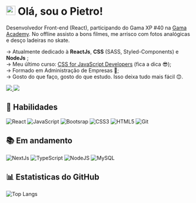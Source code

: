 

# <img src="https://media.giphy.com/media/hvRJCLFzcasrR4ia7z/giphy.gif" height="25px"> Olá, sou o Pietro!

Desenvolvedor Front-end (React), participando do Gama XP #40 na [Gama Academy](https://www.gama.academy/gama-experience/desenvolvimento-full-stack). No offline assisto a bons filmes, me arrisco com fotos analógicas e desço ladeiras no skate.


  &#8594; Atualmente dedicado à <strong>ReactJs</strong>, <strong>CSS</strong> (SASS, Styled-Components) e <strong>NodeJs</strong> ;
  <br>
  &#8594; Meu último curso: <a href="https://courses.joshwcomeau.com/css-for-js">CSS for JavaScript Developers</a> (fica a dica 😎);
  <br>
  &#8594; Formado em Administração de Empresas 📓;
  <br>
  &#8594; Gosto do que faço, gosto do que estudo. Isso deixa tudo mais fácil 😊.

  <div  align="left">
  <a href= "mailto:weg.pietro@gmail.com" title="weg.pietro@gmail.com">
    <img src="https://img.shields.io/badge/-Gmail-%23333?style=for-the-badge&logo=gmail&logoColor=white" target="_blank">
  </a>
  <a href="https://www.linkedin.com/in/pwsera/" target="_blank" title="pwsera">
    <img src="https://img.shields.io/badge/-LinkedIn-%230077B5?style=for-the-badge&logo=linkedin&logoColor=white" target="_blank">
  </a> 
</div>


## :rocket: Habilidades
![React](https://img.shields.io/badge/React-20232A?style=for-the-badge&logo=react&logoColor=61DAFB)
![JavaScript](https://img.shields.io/badge/-JavaScript-%23323330?style=for-the-badge&logo=javascript)
![Bootsrap](https://img.shields.io/badge/Bootstrap-563D7C?style=for-the-badge&logo=bootstrap&logoColor=white)
![CSS3](https://img.shields.io/badge/css3-%231572B6.svg?style=for-the-badge&logo=css3&logoColor=white)
![HTML5](https://img.shields.io/badge/html5-%23E34F26.svg?style=for-the-badge&logo=html5&logoColor=white)
![Git](https://img.shields.io/badge/git-%23F05033.svg?style=for-the-badge&logo=git&logoColor=white)


## :books: Em andamento
![NextJs](https://img.shields.io/badge/next.js-000000?style=for-the-badge&logo=nextdotjs&logoColor=white)
![TypeScript](https://img.shields.io/badge/typescript-%23007ACC.svg?style=for-the-badge&logo=typescript&logoColor=white)
![NodeJS](https://img.shields.io/badge/node.js-6DA55F?style=for-the-badge&logo=node.js&logoColor=white)
![MySQL](https://img.shields.io/badge/mysql-%2300f.svg?style=for-the-badge&logo=mysql&logoColor=white)


## :bar_chart: Estatisticas do GitHub
![Top Langs](https://github-readme-stats.vercel.app/api/top-langs/?username=wspietro&hide=TeX&layout=compact&theme=dracula)

